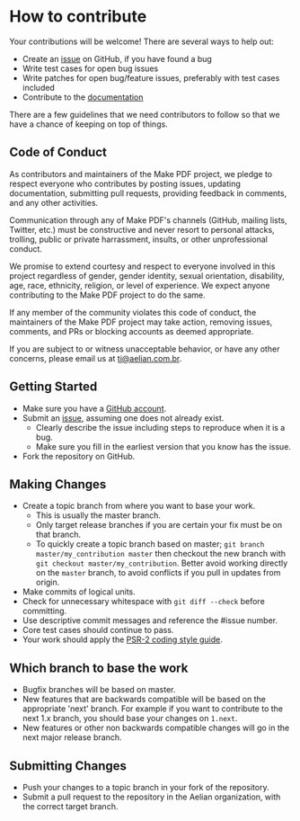 # How to contribute

Your contributions will be welcome! There are several ways to help out:

* Create an [issue](https://github.com/aelian/make-pdf/issues) on GitHub, if you have found a bug
* Write test cases for open bug issues
* Write patches for open bug/feature issues, preferably with test cases included
* Contribute to the [documentation](https://github.com/aelian/make-pdf/README.md)

There are a few guidelines that we need contributors to follow so that we have a
chance of keeping on top of things.

## Code of Conduct

As contributors and maintainers of the Make PDF project, we pledge to respect everyone who contributes by posting issues, updating documentation, submitting pull requests, providing feedback in comments, and any other activities.

Communication through any of Make PDF's channels (GitHub, mailing lists, Twitter, etc.) must be constructive and never resort to personal attacks, trolling, public or private harrassment, insults, or other unprofessional conduct.

We promise to extend courtesy and respect to everyone involved in this project regardless of gender, gender identity, sexual orientation, disability, age, race, ethnicity, religion, or level of experience. We expect anyone contributing to the Make PDF project to do the same.

If any member of the community violates this code of conduct, the maintainers of the Make PDF project may take action, removing issues, comments, and PRs or blocking accounts as deemed appropriate.

If you are subject to or witness unacceptable behavior, or have any other concerns, please email us at ti@aelian.com.br.

## Getting Started

* Make sure you have a [GitHub account](https://github.com/signup/free).
* Submit an [issue](https://github.com/cakephp/cakephp/issues), assuming one does not already exist.
  * Clearly describe the issue including steps to reproduce when it is a bug.
  * Make sure you fill in the earliest version that you know has the issue.
* Fork the repository on GitHub.

## Making Changes

* Create a topic branch from where you want to base your work.
  * This is usually the master branch.
  * Only target release branches if you are certain your fix must be on that
    branch.
  * To quickly create a topic branch based on master; `git branch
    master/my_contribution master` then checkout the new branch with `git
    checkout master/my_contribution`. Better avoid working directly on the
    `master` branch, to avoid conflicts if you pull in updates from origin.
* Make commits of logical units.
* Check for unnecessary whitespace with `git diff --check` before committing.
* Use descriptive commit messages and reference the #issue number.
* Core test cases should continue to pass. 
* Your work should apply the [PSR-2 coding style guide](https://www.php-fig.org/psr/psr-2/).

## Which branch to base the work

* Bugfix branches will be based on master.
* New features that are backwards compatible will be based on the appropriate 'next' branch. For example if you want to contribute to the next 1.x branch, you should base your changes on `1.next`.
* New features or other non backwards compatible changes will go in the next major release branch. 

## Submitting Changes

* Push your changes to a topic branch in your fork of the repository.
* Submit a pull request to the repository in the Aelian organization, with the
  correct target branch.

